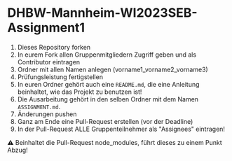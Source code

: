 # DHBW-Mannheim-WI2023SEB-Assignment1

1) Dieses Repository forken
2) In eurem Fork allen Gruppenmitgliedern Zugriff geben und als Contributor eintragen
3) Ordner mit allen Namen anlegen (vorname1_vorname2_vorname3)
4) Prüfungsleistung fertigstellen
5) In euren Ordner gehört auch eine `README.md`, die eine Anleitung beinhaltet, wie das Projekt zu benutzen ist!
6) Die Ausarbeitung gehört in den selben Ordner mit dem Namen `ASSIGNMENT.md`.
7) Änderungen pushen
8) Ganz am Ende eine Pull-Request erstellen (vor der Deadline)
9) In der Pull-Request ALLE Gruppenteilnehmer als "Assignees" eintragen!

⚠️ Beinhaltet die Pull-Request node_modules, führt dieses zu einem Punkt Abzug!
